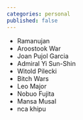 ```yaml
---
categories: personal
published: false
---
```


*   Ramanujan
*   Aroostook War
*   Joan Pujol Garcia
*   Admiral Yi Sun-Shin
*   Witold Pilecki
*   Bitch Wars
*   Leo Major
*   Nobuo Fujita
*   Mansa MusaI
*   nca khipu

